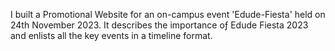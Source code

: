 I built a Promotional Website for an on-campus event 'Edude-Fiesta' held on 24th November 2023. It describes the importance oƒ Edude Fiesta 2023 and enlists all the key events in a timeline format.
